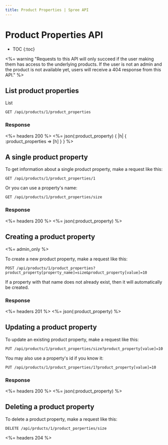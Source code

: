 ```yaml
---
title: Product Properties | Spree API
---
```


# Product Properties API

* TOC
{:toc}

<%= warning "Requests to this API will only succeed if the user making them has access to the underlying products. If the user is not an admin and the product is not available yet, users will receive a 404 response from this API." %>

## List product properties

List 

    GET /api/products/1/product_properties

### Response

<%= headers 200 %>
<%= json(:product_property) { |h| { :product_properties => [h] } } %>

## A single product property

To get information about a single product property, make a request like this:

    GET /api/products/1/product_properties/1

Or you can use a property's name:

    GET /api/products/1/product_properties/size

### Response

<%= headers 200 %>
<%= json(:product_property) %>

## Creating a product property

<%= admin_only %>

To create a new product property, make a request like this:

    POST /api/products/1/product_properties?product_property[property_name]=size&product_property[value]=10

If a property with that name does not already exist, then it will automatically be created.

### Response

<%= headers 201 %>
<%= json(:product_property) %>

## Updating a product property

To update an existing product property, make a request like this:

    PUT /api/products/1/product_properties/size?product_property[value]=10

You may also use a property's id if you know it:

    PUT /api/products/1/product_properties/1?product_property[value]=10

### Response

<%= headers 200 %>
<%= json(:product_property) %>

## Deleting a product property

To delete a product property, make a request like this:

    DELETE /api/prducts/1/product_porperties/size

<%= headers 204 %>

